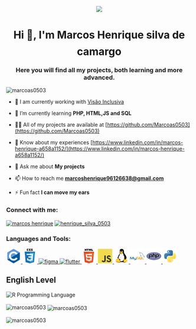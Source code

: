 <div align="center">
<img src="https://github.com/Marcoas0503/Marcoas0503/assets/116082533/ef0bfb5d-e2c1-48b0-bbdb-24d8bef3b0ba" width="700px" />
</div>

<h1 align="center">Hi 👋, I'm Marcos Henrique silva de camargo</h1>
<h3 align="center">Here you will find all my projects, both learning and more advanced.</h3>

<p align="left"> <img src="https://komarev.com/ghpvc/?username=marcoas0503&label=Profile%20views&color=0e75b6&style=flat" alt="marcoas0503" /> </p>

- 🔭 I am currently working with [Visão Inclusiva](https://github.com/Marcoas0503/Visao_inclusiva)

- 🌱 I’m currently learning **PHP, HTML,JS and SQL**

- 👨‍💻 All of my projects are available at [https://github.com/Marcoas0503](https://github.com/Marcoas0503)

- 📄 Know about my experiences [https://www.linkedin.com/in/marcos-henrique-a658a1152/](https://www.linkedin.com/in/marcos-henrique-a658a1152/)

- 💬 Ask me about **My projects**

- 📫 How to reach me **marcoshenrique96126638@gmail.com**

- ⚡ Fun fact **I can move my ears**

<h3 align="left">Connect with me:</h3>
<p align="left">
<a href="linkedin.com/in/marcos-henrique-a658a1152" target="blank"><img align="center" src="https://raw.githubusercontent.com/rahuldkjain/github-profile-readme-generator/master/src/images/icons/Social/linked-in-alt.svg" alt="marcos henrique" height="30" width="40" /></a>
<a href="https://instagram.com/henrique_silva_0503" target="blank"><img align="center" src="https://raw.githubusercontent.com/rahuldkjain/github-profile-readme-generator/master/src/images/icons/Social/instagram.svg" alt="henrique_silva_0503" height="30" width="40" /></a>
</p>

<h3 align="left">Languages and Tools:</h3>
<p align="left"> <a href="https://www.cprogramming.com/" target="_blank" rel="noreferrer"> <img src="https://raw.githubusercontent.com/devicons/devicon/master/icons/c/c-original.svg" alt="c" width="40" height="40"/> </a> <a href="https://www.w3schools.com/css/" target="_blank" rel="noreferrer"> <img src="https://raw.githubusercontent.com/devicons/devicon/master/icons/css3/css3-original-wordmark.svg" alt="css3" width="40" height="40"/> </a> <a href="https://www.figma.com/" target="_blank" rel="noreferrer"> <img src="https://www.vectorlogo.zone/logos/figma/figma-icon.svg" alt="figma" width="40" height="40"/> </a> <a href="https://flutter.dev" target="_blank" rel="noreferrer"> <img src="https://www.vectorlogo.zone/logos/flutterio/flutterio-icon.svg" alt="flutter" width="40" height="40"/> </a> <a href="https://www.w3.org/html/" target="_blank" rel="noreferrer"> <img src="https://raw.githubusercontent.com/devicons/devicon/master/icons/html5/html5-original-wordmark.svg" alt="html5" width="40" height="40"/> </a> <a href="https://developer.mozilla.org/en-US/docs/Web/JavaScript" target="_blank" rel="noreferrer"> <img src="https://raw.githubusercontent.com/devicons/devicon/master/icons/javascript/javascript-original.svg" alt="javascript" width="40" height="40"/> </a> <a href="https://www.linux.org/" target="_blank" rel="noreferrer"> <img src="https://raw.githubusercontent.com/devicons/devicon/master/icons/linux/linux-original.svg" alt="linux" width="40" height="40"/> </a> <a href="https://www.mysql.com/" target="_blank" rel="noreferrer"> <img src="https://raw.githubusercontent.com/devicons/devicon/master/icons/mysql/mysql-original-wordmark.svg" alt="mysql" width="40" height="40"/> </a> <a href="https://www.php.net" target="_blank" rel="noreferrer"> <img src="https://raw.githubusercontent.com/devicons/devicon/master/icons/php/php-original.svg" alt="php" width="40" height="40"/> </a> <a href="https://www.python.org" target="_blank" rel="noreferrer"> <img src="https://raw.githubusercontent.com/devicons/devicon/master/icons/python/python-original.svg" alt="python" width="40" height="40"/> </a> </p>

## English Level

<div style="display: inline-block; overflow: hidden">
        <img align="center" alt="R Programming Language" src="https://cdn.efset.org/efset-media-assets/efset-scores/social-media/certificate_results_og_72.png" width="300px"/>
    </div>

<br>

<p><img align="left" src="https://github-readme-stats.vercel.app/api/top-langs?username=marcoas0503&show_icons=true&theme=dark&locale=en&layout=compact" alt="marcoas0503" /></p>

<p>&nbsp;<img align="center" src="https://github-readme-stats.vercel.app/api?username=marcoas0503&show_icons=true&theme=dark&locale=en" alt="marcoas0503" /></p>

<p><img align="center" src="https://github-readme-streak-stats.herokuapp.com/?user=marcoas0503&theme=dark" alt="marcoas0503" /></p>

